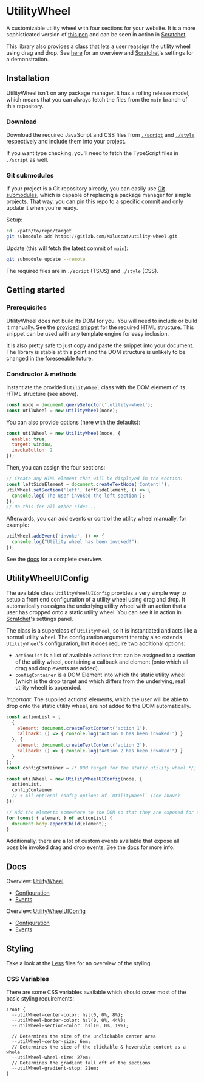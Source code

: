 # UtilityWheel
A customizable utility wheel with four sections for your website.
It is a more sophisticated version of
[this pen](https://codepen.io/Maluscat/full/QWBWbWw) and can be seen in action
in [Scratchet](https://scratchet.malus.zone/).

This library also provides a class that lets a user reassign the utility wheel
using drag and drop. See [here](#UtilityWheelUIConfig) for an overview and
[Scratchet](https://scratchet.malus.zone/)'s settings for a demonstration.


## Installation
UtilityWheel isn't on any package manager. It has a rolling release model, which
means that you can always fetch the files from the `main` branch of this repository.

### Download
Download the required JavaScript and CSS files from [`./script`](./script)
and [`./style`](./style) respectively and include them into your project.

If you want type checking, you'll need to fetch the TypeScript files in `./script` as well.

### Git submodules
If your project is a Git repository already, you can easily use
[Git submodules](https://git-scm.com/book/en/v2/Git-Tools-Submodules), which is
capable of replacing a package manager for simple projects. That way, you can pin
this repo to a specific commit and only update it when you're ready.

Setup:
```sh
cd ./path/to/repo/target
git submodule add https://gitlab.com/Maluscat/utility-wheel.git
```

Update (this will fetch the latest commit of `main`):
```sh
git submodule update --remote
```

The required files are in `./script` (TS/JS) and `./style` (CSS).


## Getting started
### Prerequisites
UtilityWheel does not build its DOM for you. You will need to include or build
it manually. See the [provided snippet](./html/snippet.html) for the required
HTML structure. This snippet can be used with any template engine for easy inclusion.

It is also pretty safe to just copy and paste the snippet into your document.
The library is stable at this point and the DOM structure is unlikely to be
changed in the foreseeable future. 


### Constructor & methods
Instantiate the provided `UtilityWheel` class with the DOM element of its
HTML structure (see above).
```js
const node = document.querySelector('.utility-wheel');
const utilWheel = new UtilityWheel(node);
```

You can also provide options (here with the defaults):
```js
const utilWheel = new UtilityWheel(node, {
  enable: true,
  target: window,
  invokeButton: 2
});
```

Then, you can assign the four sections:
```js
// Create any HTML element that will be displayed in the section:
const leftSideElement = document.createTextNode('Content!');
utilWheel.setSection('left', leftSideElement, () => {
  console.log('The user invoked the left section');
});
// Do this for all other sides...
```

Afterwards, you can add events or control the utility wheel manually,
for example:
```js
utilWheel.addEvent('invoke', () => {
  console.log("Utility wheel has been invoked!");
});
```
See the [docs](#docs) for a complete overview.


## UtilityWheelUIConfig
The available class `UtilityWheelUIConfig` provides a very simple way to
setup a front end configuration of a utility wheel using drag and drop.
It automatically reassigns the underlying utility wheel with an action that
a user has dropped onto a static utility wheel. You can see it in action in
[Scratchet](https://scratchet.malus.zone/)'s settings panel.

The class is a superclass of `UtilityWheel`, so it is instantiated and acts
like a normal utility wheel. The configuration argument thereby also extends
`UtilityWheel`'s configuration, but it does require two additional options:
- `actionList` is a list of available actions that can be assigned to a section
  of the utility wheel, containing a callback and element (onto which all
  drag and drop events are added).
- `configContainer` is a DOM Element into which the static utility wheel
  (which is the drop target and which differs from the underlying, real utility
  wheel) is appended.

*Important*: The supplied actions' elements, which the user will be able to
drop onto the static utility wheel, are not added to the DOM automatically.

```js
const actionList = [
  {
    element: document.createTextContent('action 1'),
    callback: () => { console.log("Action 1 has been invoked!") }
  }, {
    element: document.createTextContent('action 2'),
    callback: () => { console.log("Action 2 has been invoked!") }
  }
];
const configContainer = /* DOM target for the static utility wheel */;

const utilWheel = new UtilityWheelUIConfig(node, {
  actionList,
  configContainer
  // + All optional config options of `UtilityWheel` (see above)
});

// Add the elements somewhere to the DOM so that they are exposed for dragging
for (const { element } of actionList) {
  document.body.appendChild(element);
}
```

Additionally, there are a lot of custom events available that expose all possible
invoked drag and drop events. See the [docs](#docs) for more info.


## Docs
Overview: [UtilityWheel](https://docs.malus.zone/utility-wheel/#UtilityWheel.UtilityWheel)
- [Configuration](https://docs.malus.zone/utility-wheel/#UtilityWheel.Config)
- [Events](https://docs.malus.zone/utility-wheel/#UtilityWheel.Events)

Overview: [UtilityWheelUIConfig](https://docs.malus.zone/utility-wheel/#UtilityWheelUIConfig.UtilityWheelUIConfig)
- [Configuration](https://docs.malus.zone/utility-wheel/#UtilityWheelUIConfig.Config)
- [Events](https://docs.malus.zone/utility-wheel/#UtilityWheelUIConfig.UIEvents)


## Styling
Take a look at the [Less](./style/less) files for an overview of the styling.

### CSS Variables
There are some CSS variables available which should cover most of the basic
styling requirements:
```less
:root {
  --utilWheel-center-color: hsl(0, 0%, 8%);
  --utilWheel-border-color: hsl(0, 0%, 44%);
  --utilWheel-section-color: hsl(0, 0%, 19%);
  
  // Determines the size of the unclickable center area
  --utilWheel-center-size: 6em;
  // Determines the size of the clickable & hoverable content as a whole
  --utilWheel-wheel-size: 27em;
  // Determines the gradient fall off of the sections
  --utilWheel-gradient-stop: 21em;
}
```
